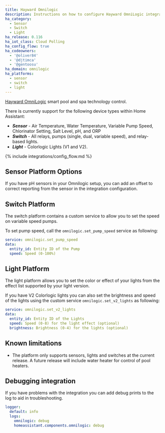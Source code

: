 ```yaml
---
title: Hayward Omnilogic
description: Instructions on how to configure Hayward OmniLogic integration.
ha_category:
  - Sensor
  - Switch
  - Light
ha_release: 0.116
ha_iot_class: Cloud Polling
ha_config_flow: true
ha_codeowners:
  - '@oliver84'
  - '@djtimca'
  - '@gentoosu'
ha_domain: omnilogic
ha_platforms:
  - sensor
  - switch
  - light
---
```


[Hayward OmniLogic](https://www.hayward-pool.com/shop/en/pools/omnilogic-i-auomni--1) smart pool and spa technology control.

There is currently support for the following device types within Home Assistant:

- ***Sensor*** - Air Temperature, Water Temperature, Variable Pump Speed, Chlorinator Setting, Salt Level, pH, and ORP
- ***Switch*** - All relays, pumps (single, dual, variable speed), and relay-based lights.
- ***Light*** - Colorlogic Lights (V1 and V2).

{% include integrations/config_flow.md %}

## Sensor Platform Options

If you have pH sensors in your Omnilogic setup, you can add an offset to correct reporting from the sensor in the integration configuration.

## Switch Platform

The switch platform contains a custom service to allow you to set the speed on variable speed pumps.

To set pump speed, call the `omnilogic.set_pump_speed` service as following:

```yaml
service: omnilogic.set_pump_speed
data:
  entity_id: Entity ID of the Pump
  speed: Speed (0-100%)
```

## Light Platform

The light platform allows you to set the color or effect of your lights from the effect list supported by your light version.

If you have V2 Colorlogic lights you can also set the brightness and speed of the lights using the custom service `omnilogic.set_v2_lights` as following:

```yaml
service: omnilogic.set_v2_lights
data:
  entity_id: Entity ID of the Lights
  speed: Speed (0-8) for the light effect (optional)
  brightness: Brightness (0-4) for the lights (optional)
```

## Known limitations

- The platform only supports sensors, lights and switches at the current release. A future release will include water heater for control of pool heaters.

## Debugging integration

If you have problems with the integration you can add debug prints to the log to aid in troubleshooting.

```yaml
logger:
  default: info
  logs:
    omnilogic: debug
    homeassistant.components.omnilogic: debug
```
